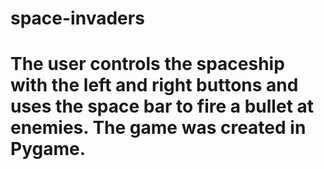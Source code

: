 # space-invaders
# The user controls the spaceship with the left and right buttons and uses the space bar to fire a bullet at enemies. The game was created in Pygame.
